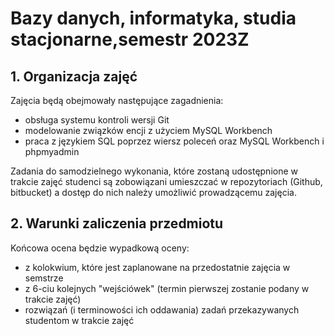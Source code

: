 # Bazy danych, informatyka, studia stacjonarne,semestr 2023Z


## **1. Organizacja zajęć**

Zajęcia będą obejmowały następujące zagadnienia:
- obsługa systemu kontroli wersji Git
- modelowanie związków encji z użyciem MySQL Workbench
- praca z językiem SQL poprzez wiersz poleceń oraz MySQL Workbench i phpmyadmin

Zadania do samodzielnego wykonania, które zostaną udostępnione w trakcie zajęć studenci są zobowiązani umieszczać w repozytoriach (Github, bitbucket) a dostęp do nich należy umożliwić prowadzącemu zajęcia.



## **2. Warunki zaliczenia przedmiotu**

Końcowa ocena będzie wypadkową oceny:
- z kolokwium, które jest zaplanowane na przedostatnie zajęcia w semstrze
- z 6-ciu kolejnych "wejściówek" (termin pierwszej zostanie podany w trakcie zajęć)
- rozwiązań (i terminowości ich oddawania) zadań przekazywanych studentom w trakcie zajęć